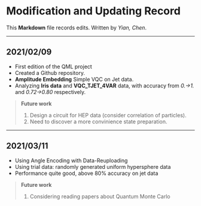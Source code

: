 # Modification and Updating Record

This **Markdown** file records edits.
Written by *Yian, Chen*.

---

## 2021/02/09
- First edition of the QML project
- Created a Github repository.
- **Amplitude Embedding** Simple VQC on Jet data.
- Analyzing **Iris data** and **VQC_TJET_4VAR** data, with accuracy from *0.->1.* and *0.72->0.80* respectively.
>**Future work**
>1. Design a circuit for HEP data (consider correlation of particles).
>2. Need to discover a more convinience state preparation.

---

## 2021/03/11
- Using Angle Encoding with Data-Reuploading
- Using trial data: randomly generated uniform hypersphere data
- Performance quite good, above 80% accuracy on jet data
>**Future work**
>1. Considering reading papers about Quantum Monte Carlo